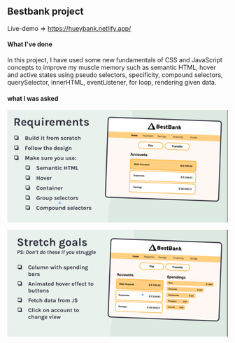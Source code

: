 ## Bestbank project

Live-demo => https://hueybank.netlify.app/

#### What I've done

In this project, I have used some new fundamentals of CSS and JavaScript concepts to improve my muscle memory such as semantic HTML, hover and active states using pseudo selectors, specificity, compound selectors, querySelector, innerHTML, eventListener, for loop, rendering given data. 

#### what I was asked

![](images/requirements.png)

![](images/stretchgoals.png)
